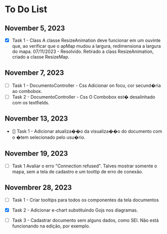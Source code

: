 # To Do List

## November 5, 2023
- [X] Task 1 - Class
	A classe ResizeAnimation deve funcionar em um ouvinte que, ao verificar que 
o apMap mudou a largura, redimensiona a largura do mapa.
	07/11/2023 - Resolvido.
		Retirado a class ResizeAnimation, criado a classe ResizeMap.

## November 7, 2023
- [ ] Task 1 - DocumentoController - Css
	Adicionar on focu, cor secund�ria ao combobox.
- [ ] Task 2 - DocumentoController - Css
	O Combobox est� desalinhado com os textfields.
## November 13, 2023
- [] Task 1 - Adicionar atualiza��o da visualiza��o do documento com o �tem selecionado pelo usu�rio.

## November 19, 2023
- [ ]  Task 1
	Avaliar o erro "Connection refused". Talves mostrar somente o mapa, sem a tela de cadastro e um tooltip de erro de conexão.
	
	
	
## Novembrer 28, 2023
- [ ] Task 1 - Criar tooltips para todos os componentes da tela documentos

- [X] Task 2 - Adicionar e-chart substituindo Gojs nos diagramas.

- [ ] Task 3 - Cadastrar documento sem alguns dados, como SEI. Não está funcionando na edição, por exemplo.

